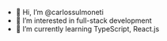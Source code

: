 - 👋 Hi, I’m @carlossulmoneti
- 👀 I’m interested in full-stack development
- 🌱 I’m currently learning TypeScript, React.js

<!---
carlossulmoneti/carlossulmoneti is a ✨ special ✨ repository because its `README.md` (this file) appears on your GitHub profile.
You can click the Preview link to take a look at your changes.
--->
